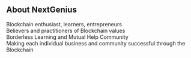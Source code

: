 ## About NextGenius<br>

Blockchain enthusiast, learners, entrepreneurs<br>
Believers and practitioners of Blockchain values<br>
Borderless Learning and Mutual Help Community<br>
Making each individual business and community successful through the Blockchain
